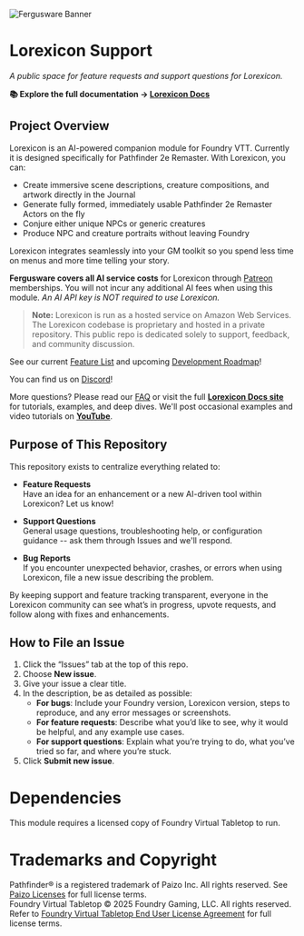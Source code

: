 ![Fergusware Banner](./images/fergusware-banner-3.png)

# Lorexicon Support

_A public space for feature requests and support questions for Lorexicon._

**📚 Explore the full documentation → [Lorexicon Docs](https://support.fergusware.com/lorexicon-support/)**

## Project Overview

Lorexicon is an AI-powered companion module for Foundry VTT. Currently it is designed specifically for Pathfinder 2e Remaster. With Lorexicon, you can:

- Create immersive scene descriptions, creature compositions, and artwork directly in the Journal
- Generate fully formed, immediately usable Pathfinder 2e Remaster Actors on the fly
- Conjure either unique NPCs or generic creatures
- Produce NPC and creature portraits without leaving Foundry

Lorexicon integrates seamlessly into your GM toolkit so you spend less time on menus and more time telling your story.

**Fergusware covers all AI service costs** for Lorexicon through [Patreon](https://www.patreon.com/c/fergusware/about) memberships. You will not incur any additional AI fees when using this module. _An AI API key is NOT required to use Lorexicon._

> **Note:** Lorexicon is run as a hosted service on Amazon Web Services. The Lorexicon codebase is proprietary and hosted in a private repository. This public repo is dedicated solely to support, feedback, and community discussion.

See our current [Feature List](https://support.fergusware.com/lorexicon-support/Features) and upcoming [Development Roadmap](https://support.fergusware.com/lorexicon-support/Roadmap)!

You can find us on [Discord](https://discord.gg/Xb6FHpPdpF)!

More questions? Please read our [FAQ](https://support.fergusware.com/lorexicon-support/FAQ) or visit the full **[Lorexicon Docs site](https://support.fergusware.com/lorexicon-support/)** for tutorials, examples, and deep dives. We'll post occasional examples and video tutorials on **[YouTube](https://www.youtube.com/@Fergusware)**.

## Purpose of This Repository

This repository exists to centralize everything related to:

- **Feature Requests**  
  Have an idea for an enhancement or a new AI-driven tool within Lorexicon? Let us know!

- **Support Questions**  
  General usage questions, troubleshooting help, or configuration guidance -- ask them through Issues and we'll respond.

- **Bug Reports**  
  If you encounter unexpected behavior, crashes, or errors when using Lorexicon, file a new issue describing the problem.

By keeping support and feature tracking transparent, everyone in the Lorexicon community can see what’s in progress, upvote requests, and follow along with fixes and enhancements.

## How to File an Issue

1. Click the “Issues” tab at the top of this repo.
2. Choose **New issue**.
3. Give your issue a clear title.
4. In the description, be as detailed as possible:
   - **For bugs**: Include your Foundry version, Lorexicon version, steps to reproduce, and any error messages or screenshots.
   - **For feature requests**: Describe what you’d like to see, why it would be helpful, and any example use cases.
   - **For support questions**: Explain what you’re trying to do, what you’ve tried so far, and where you’re stuck.
5. Click **Submit new issue**.

# Dependencies

This module requires a licensed copy of Foundry Virtual Tabletop to run.

# Trademarks and Copyright

Pathfinder® is a registered trademark of Paizo Inc. All rights reserved. See [Paizo Licenses](https://paizo.com/licenses) for full license terms.  
Foundry Virtual Tabletop © 2025 Foundry Gaming, LLC. All rights reserved. Refer to [Foundry Virtual Tabletop End User License Agreement](https://foundryvtt.com/article/license/) for full license terms.
